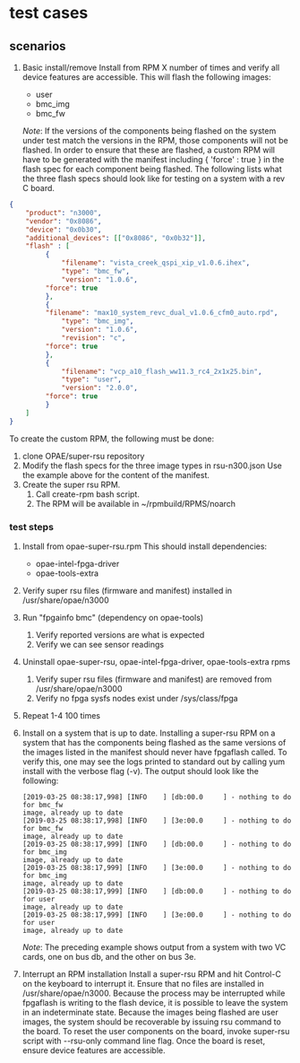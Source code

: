 # test cases #


## scenarios ##

1. Basic install/remove
   Install from RPM X number of times and verify all device features are
   accessible. This will flash the following images:
   * user
   * bmc_img
   * bmc_fw

   _Note_: If the versions of the components being flashed on the system
   under test match the versions in the RPM, those components will not be
   flashed. In order to ensure that these are flashed, a custom RPM will
   have to be generated with the manifest including { 'force' : true } in
   the flash spec for each component being flashed. The following lists
   what the three flash specs should look like for testing on a system
   with a rev C board.

```JSON
{
    "product": "n3000",
    "vendor": "0x8086",
    "device": "0x0b30",
    "additional_devices": [["0x8086", "0x0b32"]],
    "flash" : [
         {
             "filename": "vista_creek_qspi_xip_v1.0.6.ihex",
             "type": "bmc_fw",
             "version": "1.0.6",
	     "force": true
         },
         {
	     "filename": "max10_system_revc_dual_v1.0.6_cfm0_auto.rpd",
             "type": "bmc_img",
             "version": "1.0.6",
             "revision": "c",
	     "force": true
         },
         {
             "filename": "vcp_a10_flash_ww11.3_rc4_2x1x25.bin",
             "type": "user",
             "version": "2.0.0",
	     "force": true
         }
    ]
}
```

   To create the custom RPM, the following must be done:
   1. clone OPAE/super-rsu repository
   2. Modify the flash specs for the three image types in rsu-n300.json
      Use the example above for the content of the manifest.
   3. Create the super rsu RPM.
      1. Call create-rpm bash script.
      2. The RPM will be available in ~/rpmbuild/RPMS/noarch



   ### test steps ###
   1. Install from opae-super-rsu.rpm
      This should install dependencies:
      * opae-intel-fpga-driver
      * opae-tools-extra
   2. Verify super rsu files (firmware and manifest) installed in
      /usr/share/opae/n3000
   3. Run "fpgainfo bmc" (dependency on opae-tools)
      1. Verify reported versions are what is expected
      2. Verify we can see sensor readings
   4. Uninstall opae-super-rsu, opae-intel-fpga-driver, opae-tools-extra rpms
      1. Verify super rsu files (firmware and manifest) are removed from
         /usr/share/opae/n3000
      2. Verify no fpga sysfs nodes exist under /sys/class/fpga
   5. Repeat 1-4 100 times

2. Install on a system that is up to date.
   Installing a super-rsu RPM on a system that has the components being flashed
   as the same versions of the images listed in the manifest should never have
   fpgaflash called. To verify this, one may see the logs printed to standard
   out by calling yum install with the verbose flag (-v). The output should look
   like the following:

   ```console
   [2019-03-25 08:38:17,998] [INFO    ] [db:00.0     ] - nothing to do for bmc_fw
   image, already up to date
   [2019-03-25 08:38:17,998] [INFO    ] [3e:00.0     ] - nothing to do for bmc_fw
   image, already up to date
   [2019-03-25 08:38:17,999] [INFO    ] [db:00.0     ] - nothing to do for bmc_img
   image, already up to date
   [2019-03-25 08:38:17,999] [INFO    ] [3e:00.0     ] - nothing to do for bmc_img
   image, already up to date
   [2019-03-25 08:38:17,999] [INFO    ] [db:00.0     ] - nothing to do for user
   image, already up to date
   [2019-03-25 08:38:17,999] [INFO    ] [3e:00.0     ] - nothing to do for user
   image, already up to date
   ```

   _Note_: The preceding example shows output from a system with two VC cards,
   one on bus db, and the other on bus 3e.

3. Interrupt an RPM installation
   Install a super-rsu RPM and hit Control-C on the keyboard to interrupt it.
   Ensure that no files are installed in /usr/share/opae/n3000. Because the
   process may be interrupted while fpgaflash is writing to the flash device,
   it is possible to leave the system in an indeterminate state. Because the
   images being flashed are user images, the system should be recoverable by
   issuing rsu command to the board.
   To reset the user components on the board, invoke super-rsu script with
   --rsu-only command line flag. Once the board is reset, ensure device
   features are accessible.


